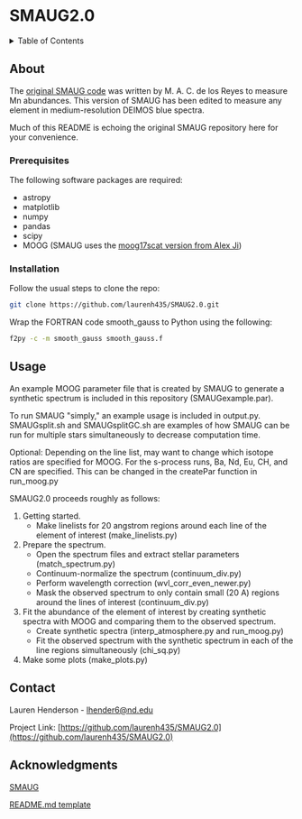 # SMAUG2.0

<!-- TABLE OF CONTENTS -->
<details>
  <summary>Table of Contents</summary>
  <ol>
    <li>
      <a href="#about">About The Project</a>
    </li>
    <li>
      <a href="#getting-started">Getting Started</a>
      <ul>
        <li><a href="#prerequisites">Prerequisites</a></li>
        <li><a href="#installation">Installation</a></li>
      </ul>
    </li>
    <li><a href="#usage">Usage</a></li>
    <li><a href="#contact">Contact</a></li>
    <li><a href="#acknowledgments">Acknowledgments</a></li>
  </ol>
</details>

<!-- ABOUT THE PROJECT -->
## About

The [original SMAUG code](https://github.com/mdlreyes/SMAUG) was written by M. A. C. de los Reyes to measure Mn abundances. This version of SMAUG has been edited to measure any element in medium-resolution DEIMOS blue spectra.

Much of this README is echoing the original SMAUG repository here for your convenience.

### Prerequisites

The following software packages are required:
* astropy
* matplotlib
* numpy
* pandas
* scipy
* MOOG (SMAUG uses the [moog17scat version from Alex Ji](https://github.com/alexji/moog17scat))

### Installation
Follow the usual steps to clone the repo:
```sh
git clone https://github.com/laurenh435/SMAUG2.0.git
```

Wrap the FORTRAN code smooth_gauss to Python using the following:
```sh
f2py -c -m smooth_gauss smooth_gauss.f
```

## Usage

An example MOOG parameter file that is created by SMAUG to generate a synthetic spectrum is included in this repository (SMAUGexample.par). 

To run SMAUG "simply," an example usage is included in output.py. SMAUGsplit.sh and SMAUGsplitGC.sh are examples of how SMAUG can be run for multiple stars simultaneously to decrease computation time.

Optional: Depending on the line list, may want to change which isotope ratios are specified for MOOG. For the
   s-process runs, Ba, Nd, Eu, CH, and CN are specified. This can be changed in the createPar function in run_moog.py

SMAUG2.0 proceeds roughly as follows:
1. Getting started.
   * Make linelists for 20 angstrom regions around each line of the element of interest (make_linelists.py)
2. Prepare the spectrum.
   * Open the spectrum files and extract stellar parameters (match_spectrum.py)
   * Continuum-normalize the spectrum (continuum_div.py)
   * Perform wavelength correction (wvl_corr_even_newer.py)
   * Mask the observed spectrum to only contain small (20 A) regions around the lines of interest (continuum_div.py)
3. Fit the abundance of the element of interest by creating synthetic spectra with MOOG and comparing them to the observed spectrum.
   * Create synthetic spectra (interp_atmosphere.py and run_moog.py)
   * Fit the observed spectrum with the synthetic spectrum in each of the line regions simultaneously (chi_sq.py)
4. Make some plots (make_plots.py)

<!-- CONTACT -->
## Contact

Lauren Henderson - lhender6@nd.edu

Project Link: [https://github.com/laurenh435/SMAUG2.0](https://github.com/laurenh435/SMAUG2.0)

<!-- ACKNOWLEDGMENTS -->
## Acknowledgments

[SMAUG](https://github.com/mdlreyes/SMAUG)

[README.md template](https://github.com/othneildrew/Best-README-Template)